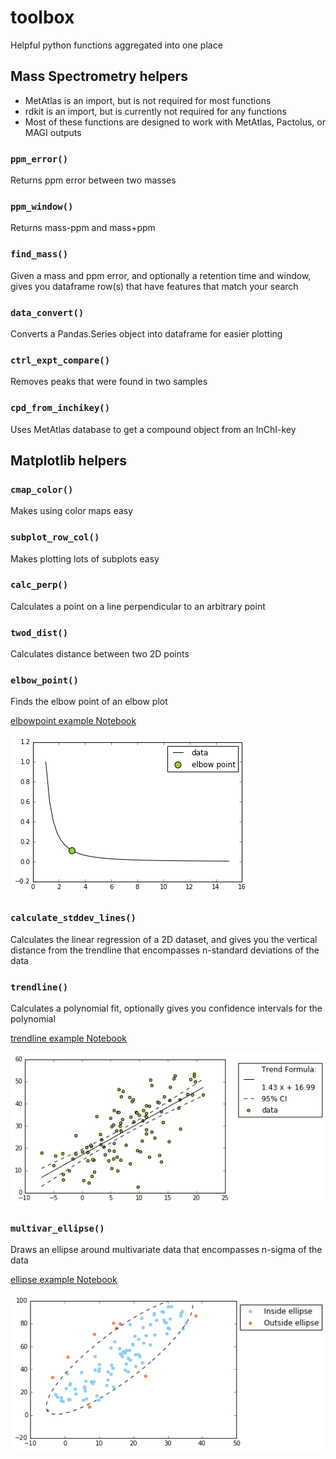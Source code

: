 # toolbox
Helpful python functions aggregated into one place

## Mass Spectrometry helpers
* MetAtlas is an import, but is not required for most functions
* rdkit is an import, but is currently not required for any functions
* Most of these functions are designed to work with MetAtlas, Pactolus, or MAGI outputs

### `ppm_error()`
Returns ppm error between two masses

### `ppm_window()`
Returns mass-ppm and mass+ppm

### `find_mass()`
Given a mass and ppm error, and optionally a retention time and window, gives you dataframe row(s) that have features that match your search

### `data_convert()`
Converts a Pandas.Series object into dataframe for easier plotting

### `ctrl_expt_compare()`
Removes peaks that were found in two samples

### `cpd_from_inchikey()`
Uses MetAtlas database to get a compound object from an InChI-key

## Matplotlib helpers
### `cmap_color()`
Makes using color maps easy

### `subplot_row_col()`
Makes plotting lots of subplots easy

### `calc_perp()`
Calculates a point on a line perpendicular to an arbitrary point

### `twod_dist()`
Calculates distance between two 2D points

### `elbow_point()`
Finds the elbow point of an elbow plot

[elbowpoint example Notebook](https://github.com/oerbilgin/toolbox/blob/master/example_notebooks/elbowfinder.ipynb)

![elbowpoint example](https://github.com/oerbilgin/toolbox/blob/master/images/elbow.png)

### `calculate_stddev_lines()`
Calculates the linear regression of a 2D dataset, and gives you the vertical distance from the trendline that encompasses n-standard deviations of the data

### `trendline()`
Calculates a polynomial fit, optionally gives you confidence intervals for the polynomial

[trendline example Notebook](https://github.com/oerbilgin/toolbox/blob/master/example_notebooks/linear_regression.ipynb)

![trendline example](https://github.com/oerbilgin/toolbox/blob/master/images/linreg.png)

### `multivar_ellipse()`
Draws an ellipse around multivariate data that encompasses n-sigma of the data

[ellipse example Notebook](https://github.com/oerbilgin/toolbox/blob/master/example_notebooks/ellipse.ipynb)

![ellipse example](https://github.com/oerbilgin/toolbox/blob/master/images/ellipse.png)

